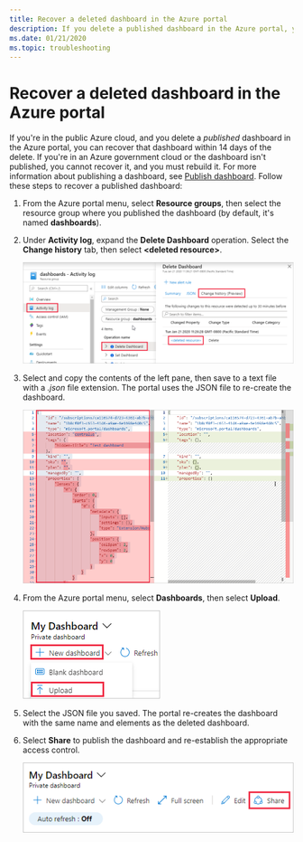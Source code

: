```yaml
---
title: Recover a deleted dashboard in the Azure portal
description: If you delete a published dashboard in the Azure portal, you can recover the dashboard.
ms.date: 01/21/2020
ms.topic: troubleshooting
---
```


# Recover a deleted dashboard in the Azure portal

If you're in the public Azure cloud, and you delete a _published_ dashboard in the Azure portal, you can recover that dashboard within 14 days of the delete. If you're in an Azure government cloud or the dashboard isn't published, you cannot recover it, and you must rebuild it. For more information about publishing a dashboard, see [Publish dashboard](azure-portal-dashboard-share-access.md#publish-dashboard). Follow these steps to recover a published dashboard:

1. From the Azure portal menu, select **Resource groups**, then select the resource group where you published the dashboard (by default, it's named **dashboards**).

1. Under **Activity log**, expand the **Delete Dashboard** operation. Select the **Change history** tab, then select **\<deleted resource\>**.

    ![Screenshot of change history tab](media/recover-shared-deleted-dashboard/change-history-tab.png)

1. Select and copy the contents of the left pane, then save to a text file with a _.json_ file extension. The portal uses the JSON file to re-create the dashboard.

    ![Screenshot of change history diff](media/recover-shared-deleted-dashboard/change-history-diff.png)

1. From the Azure portal menu, select **Dashboards**, then select **Upload**.

    ![Screenshot of dashboard upload](media/recover-shared-deleted-dashboard/dashboard-upload.png)

1. Select the JSON file you saved. The portal re-creates the dashboard with the same name and elements as the deleted dashboard.

1. Select **Share** to publish the dashboard and re-establish the appropriate access control.

    ![Screenshot of dashboard share](media/recover-shared-deleted-dashboard/dashboard-share.png)
